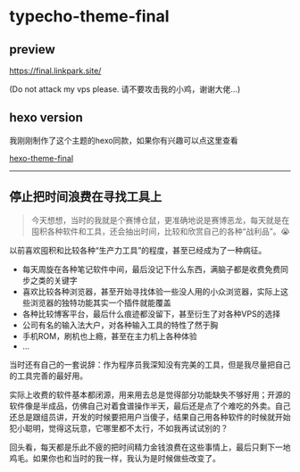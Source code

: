 # typecho-theme-final

## preview

https://final.linkpark.site/

(Do not attack my vps please. 请不要攻击我的小鸡，谢谢大佬…)

## hexo version

我刚刚制作了这个主题的hexo同款，如果你有兴趣可以点这里查看

[hexo-theme-final](https://github.com/hoytzhang/hexo-theme-final)

---

## 停止把时间浪费在寻找工具上

> 今天想想，当时的我就是个赛博仓鼠，更准确地说是赛博恶龙，每天就是在囤积各种软件和工具，还会抽出时间，比较和欣赏自己的各种“战利品”。😭

以前喜欢囤积和比较各种“生产力工具”的程度，甚至已经成为了一种病征。

* 每天周旋在各种笔记软件中间，最后没记下什么东西，满脑子都是收费免费同步之类的关键字
* 喜欢比较各种浏览器，甚至开始寻找体验一些没人用的小众浏览器，实际上这些浏览器的独特功能其实一个插件就能覆盖
* 各种比较博客平台，最后什么痕迹都没留下，甚至衍生了对各种VPS的选择
* 公司有名的输入法大户，对各种输入工具的特性了然于胸
* 手机ROM，刷机也上瘾，甚至在主力机上各种体验
* …

当时还有自己的一套说辞：作为程序员我深知没有完美的工具，但是我尽量把自己的工具完善的最好用。

实际上收费的软件基本都闭源，用来用去总是觉得部分功能缺失不够好用；开源的软件像是半成品，仿佛自己对着食谱操作半天，最后还是点了个难吃的外卖。自己还总是跟组员讲，开发的时候要把用户当傻子，结果自己用各种软件的时候就开始犯小聪明，觉得这玩意，它哪里都不太行，不如我再试试别的？

回头看，每天都是乐此不疲的把时间精力金钱浪费在这些事情上，最后只剩下一地鸡毛。如果你也和当时的我一样，我认为是时候做些改变了。
